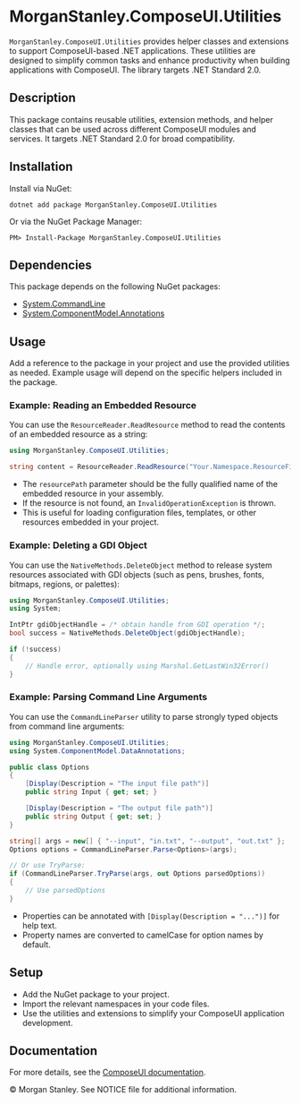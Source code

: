 # MorganStanley.ComposeUI.Utilities

`MorganStanley.ComposeUI.Utilities` provides helper classes and extensions to support ComposeUI-based .NET applications. These utilities are designed to simplify common tasks and enhance productivity when building applications with ComposeUI.
The library targets .NET Standard 2.0.

## Description

This package contains reusable utilities, extension methods, and helper classes that can be used across different ComposeUI modules and services. It targets .NET Standard 2.0 for broad compatibility.

## Installation

Install via NuGet:

```shell
dotnet add package MorganStanley.ComposeUI.Utilities
```

Or via the NuGet Package Manager:

```
PM> Install-Package MorganStanley.ComposeUI.Utilities
```

## Dependencies

This package depends on the following NuGet packages:

- [System.CommandLine](https://www.nuget.org/packages/System.CommandLine)
- [System.ComponentModel.Annotations](https://www.nuget.org/packages/System.ComponentModel.Annotations)

## Usage

Add a reference to the package in your project and use the provided utilities as needed. Example usage will depend on the specific helpers included in the package.

### Example: Reading an Embedded Resource

You can use the `ResourceReader.ReadResource` method to read the contents of an embedded resource as a string:

```csharp
using MorganStanley.ComposeUI.Utilities;

string content = ResourceReader.ReadResource("Your.Namespace.ResourceFile.txt");
```

- The `resourcePath` parameter should be the fully qualified name of the embedded resource in your assembly.
- If the resource is not found, an `InvalidOperationException` is thrown.
- This is useful for loading configuration files, templates, or other resources embedded in your project.

### Example: Deleting a GDI Object

You can use the `NativeMethods.DeleteObject` method to release system resources associated with GDI objects (such as pens, brushes, fonts, bitmaps, regions, or palettes):

```csharp
using MorganStanley.ComposeUI.Utilities;
using System;

IntPtr gdiObjectHandle = /* obtain handle from GDI operation */;
bool success = NativeMethods.DeleteObject(gdiObjectHandle);

if (!success)
{
    // Handle error, optionally using Marshal.GetLastWin32Error()
}
```

### Example: Parsing Command Line Arguments

You can use the `CommandLineParser` utility to parse strongly typed objects from command line arguments:

```csharp
using MorganStanley.ComposeUI.Utilities;
using System.ComponentModel.DataAnnotations;

public class Options
{
    [Display(Description = "The input file path")]
    public string Input { get; set; }

    [Display(Description = "The output file path")]
    public string Output { get; set; }
}

string[] args = new[] { "--input", "in.txt", "--output", "out.txt" };
Options options = CommandLineParser.Parse<Options>(args);

// Or use TryParse:
if (CommandLineParser.TryParse(args, out Options parsedOptions))
{
    // Use parsedOptions
}
```
- Properties can be annotated with `[Display(Description = "...")]` for help text.
- Property names are converted to camelCase for option names by default.

## Setup

- Add the NuGet package to your project.
- Import the relevant namespaces in your code files.
- Use the utilities and extensions to simplify your ComposeUI application development.

## Documentation

For more details, see the [ComposeUI documentation](https://morganstanley.github.io/ComposeUI/).

&copy; Morgan Stanley. See NOTICE file for additional information.